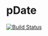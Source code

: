pDate
=====
[![Build Status](https://travis-ci.org/beygi/pdate.svg?branch=master)](https://travis-ci.org/beygi/pdate)
